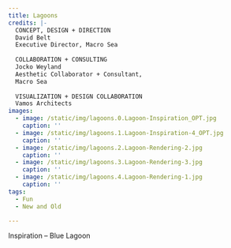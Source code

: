 ```yaml
---
title: Lagoons
credits: |-
  CONCEPT, DESIGN + DIRECTION  
  David Belt  
  Executive Director, Macro Sea  
    
  COLLABORATION + CONSULTING  
  Jocko Weyland  
  Aesthetic Collaborator + Consultant,  
  Macro Sea  
    
  VISUALIZATION + DESIGN COLLABORATION  
  Vamos Architects
images:
  - image: /static/img/lagoons.0.Lagoon-Inspiration_OPT.jpg
    caption: ''
  - image: /static/img/lagoons.1.Lagoon-Inspiration-4_OPT.jpg
    caption: ''
  - image: /static/img/lagoons.2.Lagoon-Rendering-2.jpg
    caption: ''
  - image: /static/img/lagoons.3.Lagoon-Rendering-3.jpg
    caption: ''
  - image: /static/img/lagoons.4.Lagoon-Rendering-1.jpg
    caption: ''
tags:
  - Fun
  - New and Old

---
```

Inspiration – Blue Lagoon